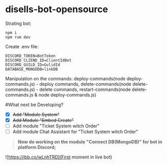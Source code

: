 # disells-bot-opensource


Strating bot:
```
npm i
npm rum dev
```
Create .env file:
```
DISCORD_TOKEN=BotToken
DISCORD_CLIEND_ID=ClientIdBot
DISCORD_GUILD_ID=GulidId
DATABASE_MONGODB=linkDB
```

Manipulation on the commands:
deploy-commands(node deploy-commands.js) - deploy commands,
delete-commands(node delete-commands.js) - delete commands,
restart-commands(node delete-commands.js & node deploy-commands.js)

#What next be Developing?
- [x] ~~Add "Module System"~~
- [x] ~~Add Module "Embed Create"~~
- [ ] Add module "Ticket System witch Order"
- [ ] Add module Chat Assistant for "Ticket System witch Order"
> **Now do working on the module "Connect DB(MongoDB)" for bot in platform Discord;**

![https://ibb.co/wLnhTRD](First moment in live bot)

